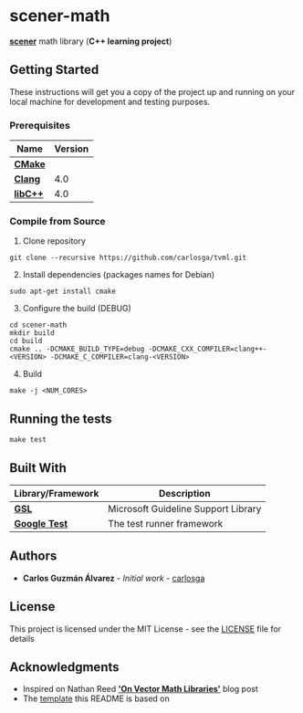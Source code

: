 # scener-math

[**scener**](http://github.com/carlosga/scener) math library (**C++ learning project**)

## Getting Started

These instructions will get you a copy of the project up and running on your local machine for development and testing purposes.

### Prerequisites

| Name                                     | Version |
|------------------------------------------|---------|
| [**CMake**](https://cmake.org/)          |         |
| [**Clang**](http://clang.llvm.org/)      | 4.0     |
| [**libC++**](http://libcxx.llvm.org/)    | 4.0     |

### Compile from Source

1. Clone repository

```
git clone --recursive https://github.com/carlosga/tvml.git
```

2. Install dependencies (packages names for Debian)

```
sudo apt-get install cmake
```

3. Configure the build (DEBUG)

```
cd scener-math
mkdir build
cd build
cmake .. -DCMAKE_BUILD_TYPE=debug -DCMAKE_CXX_COMPILER=clang++-<VERSION> -DCMAKE_C_COMPILER=clang-<VERSION>
```

4. Build 

```
make -j <NUM_CORES>
```

## Running the tests

```
make test
```

## Built With

| Library/Framework                                       | Description                         |
|---------------------------------------------------------|-------------------------------------|
| [**GSL**](https://github.com/Microsoft/GSL)             | Microsoft Guideline Support Library |
| [**Google Test**](https://github.com/google/googletest) | The test runner framework           |

## Authors

* **Carlos Guzmán Álvarez** - *Initial work* - [carlosga](https://github.com/carlosga)

## License

This project is licensed under the MIT License - see the [LICENSE](LICENSE) file for details

## Acknowledgments

* Inspired on Nathan Reed [**'On Vector Math Libraries'**](http://www.reedbeta.com/blog/on-vector-math-libraries/) blog post
* The [template](https://gist.github.com/PurpleBooth/109311bb0361f32d87a2) this README is based on
